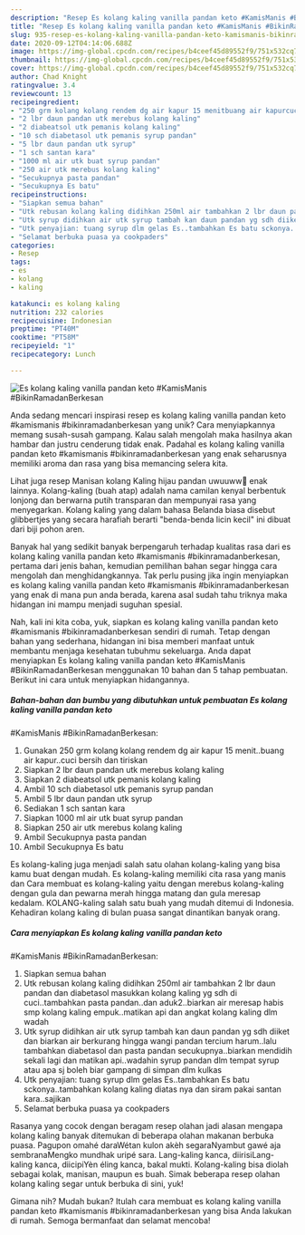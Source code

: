 ```yaml
---
description: "Resep Es kolang kaling vanilla pandan keto #KamisManis #BikinRamadanBerkesan yang Bisa Manjain Lidah"
title: "Resep Es kolang kaling vanilla pandan keto #KamisManis #BikinRamadanBerkesan yang Bisa Manjain Lidah"
slug: 935-resep-es-kolang-kaling-vanilla-pandan-keto-kamismanis-bikinramadanberkesan-yang-bisa-manjain-lidah
date: 2020-09-12T04:14:06.688Z
image: https://img-global.cpcdn.com/recipes/b4ceef45d89552f9/751x532cq70/es-kolang-kaling-vanilla-pandan-keto-kamismanis-bikinramadanberkesan-foto-resep-utama.jpg
thumbnail: https://img-global.cpcdn.com/recipes/b4ceef45d89552f9/751x532cq70/es-kolang-kaling-vanilla-pandan-keto-kamismanis-bikinramadanberkesan-foto-resep-utama.jpg
cover: https://img-global.cpcdn.com/recipes/b4ceef45d89552f9/751x532cq70/es-kolang-kaling-vanilla-pandan-keto-kamismanis-bikinramadanberkesan-foto-resep-utama.jpg
author: Chad Knight
ratingvalue: 3.4
reviewcount: 13
recipeingredient:
- "250 grm kolang kolang rendem dg air kapur 15 menitbuang air kapurcuci bersih dan tiriskan"
- "2 lbr daun pandan utk merebus kolang kaling"
- "2 diabeatsol utk pemanis kolang kaling"
- "10 sch diabetasol utk pemanis syrup pandan"
- "5 lbr daun pandan utk syrup"
- "1 sch santan kara"
- "1000 ml air utk buat syrup pandan"
- "250 air utk merebus kolang kaling"
- "Secukupnya pasta pandan"
- "Secukupnya Es batu"
recipeinstructions:
- "Siapkan semua bahan"
- "Utk rebusan kolang kaling didihkan 250ml air tambahkan 2 lbr daun pandan dan diabetasol masukkan kolang kaling yg sdh di cuci..tambahkan pasta pandan..dan aduk2..biarkan air meresap habis smp kolang kaling empuk..matikan api dan angkat kolang kaling dlm wadah"
- "Utk syrup didihkan air utk syrup tambah kan daun pandan yg sdh diiket dan biarkan air berkurang hingga wangi pandan tercium harum..lalu tambahkan diabetasol dan pasta pandan secukupnya..biarkan mendidih sekali lagi dan matikan api..wadahin syrup pandan dlm tempat syrup atau apa sj boleh biar gampang di simpan dlm kulkas"
- "Utk penyajian: tuang syrup dlm gelas Es..tambahkan Es batu sckonya..tambahkan kolang kaling diatas nya dan siram pakai santan kara..sajikan"
- "Selamat berbuka puasa ya cookpaders"
categories:
- Resep
tags:
- es
- kolang
- kaling

katakunci: es kolang kaling 
nutrition: 232 calories
recipecuisine: Indonesian
preptime: "PT40M"
cooktime: "PT58M"
recipeyield: "1"
recipecategory: Lunch

---
```



![Es kolang kaling vanilla pandan keto
#KamisManis
#BikinRamadanBerkesan](https://img-global.cpcdn.com/recipes/b4ceef45d89552f9/751x532cq70/es-kolang-kaling-vanilla-pandan-keto-kamismanis-bikinramadanberkesan-foto-resep-utama.jpg)

Anda sedang mencari inspirasi resep es kolang kaling vanilla pandan keto
#kamismanis
#bikinramadanberkesan yang unik? Cara menyiapkannya memang susah-susah gampang. Kalau salah mengolah maka hasilnya akan hambar dan justru cenderung tidak enak. Padahal es kolang kaling vanilla pandan keto
#kamismanis
#bikinramadanberkesan yang enak seharusnya memiliki aroma dan rasa yang bisa memancing selera kita.

Lihat juga resep Manisan kolang Kaling hijau pandan uwuuww🤩 enak lainnya. Kolang-kaling (buah atap) adalah nama camilan kenyal berbentuk lonjong dan berwarna putih transparan dan mempunyai rasa yang menyegarkan. Kolang kaling yang dalam bahasa Belanda biasa disebut glibbertjes yang secara harafiah berarti &#34;benda-benda licin kecil&#34; ini dibuat dari biji pohon aren.

Banyak hal yang sedikit banyak berpengaruh terhadap kualitas rasa dari es kolang kaling vanilla pandan keto
#kamismanis
#bikinramadanberkesan, pertama dari jenis bahan, kemudian pemilihan bahan segar hingga cara mengolah dan menghidangkannya. Tak perlu pusing jika ingin menyiapkan es kolang kaling vanilla pandan keto
#kamismanis
#bikinramadanberkesan yang enak di mana pun anda berada, karena asal sudah tahu triknya maka hidangan ini mampu menjadi suguhan spesial.


Nah, kali ini kita coba, yuk, siapkan es kolang kaling vanilla pandan keto
#kamismanis
#bikinramadanberkesan sendiri di rumah. Tetap dengan bahan yang sederhana, hidangan ini bisa memberi manfaat untuk membantu menjaga kesehatan tubuhmu sekeluarga. Anda dapat menyiapkan Es kolang kaling vanilla pandan keto
#KamisManis
#BikinRamadanBerkesan menggunakan 10 bahan dan 5 tahap pembuatan. Berikut ini cara untuk menyiapkan hidangannya.

<!--inarticleads1-->

##### Bahan-bahan dan bumbu yang dibutuhkan untuk pembuatan Es kolang kaling vanilla pandan keto
#KamisManis
#BikinRamadanBerkesan:

1. Gunakan 250 grm kolang kolang rendem dg air kapur 15 menit..buang air kapur..cuci bersih dan tiriskan
1. Siapkan 2 lbr daun pandan utk merebus kolang kaling
1. Siapkan 2 diabeatsol utk pemanis kolang kaling
1. Ambil 10 sch diabetasol utk pemanis syrup pandan
1. Ambil 5 lbr daun pandan utk syrup
1. Sediakan 1 sch santan kara
1. Siapkan 1000 ml air utk buat syrup pandan
1. Siapkan 250 air utk merebus kolang kaling
1. Ambil Secukupnya pasta pandan
1. Ambil Secukupnya Es batu


Es kolang-kaling juga menjadi salah satu olahan kolang-kaling yang bisa kamu buat dengan mudah. Es kolang-kaling memiliki cita rasa yang manis dan Cara membuat es kolang-kaling yaitu dengan merebus kolang-kaling dengan gula dan pewarna merah hingga matang dan gula meresap kedalam. KOLANG-kaling salah satu buah yang mudah ditemui di Indonesia. Kehadiran kolang kaling di bulan puasa sangat dinantikan banyak orang. 

<!--inarticleads2-->

##### Cara menyiapkan Es kolang kaling vanilla pandan keto
#KamisManis
#BikinRamadanBerkesan:

1. Siapkan semua bahan
1. Utk rebusan kolang kaling didihkan 250ml air tambahkan 2 lbr daun pandan dan diabetasol masukkan kolang kaling yg sdh di cuci..tambahkan pasta pandan..dan aduk2..biarkan air meresap habis smp kolang kaling empuk..matikan api dan angkat kolang kaling dlm wadah
1. Utk syrup didihkan air utk syrup tambah kan daun pandan yg sdh diiket dan biarkan air berkurang hingga wangi pandan tercium harum..lalu tambahkan diabetasol dan pasta pandan secukupnya..biarkan mendidih sekali lagi dan matikan api..wadahin syrup pandan dlm tempat syrup atau apa sj boleh biar gampang di simpan dlm kulkas
1. Utk penyajian: tuang syrup dlm gelas Es..tambahkan Es batu sckonya..tambahkan kolang kaling diatas nya dan siram pakai santan kara..sajikan
1. Selamat berbuka puasa ya cookpaders


Rasanya yang cocok dengan beragam resep olahan jadi alasan mengapa kolang kaling banyak ditemukan di beberapa olahan makanan berbuka puasa. Pagupon omahé daraWétan kulon akèh segaraNyambut gawé aja sembranaMengko mundhak uripé sara. Lang-kaling kanca, diirisiLang-kaling kanca, diicipiYèn éling kanca, bakal mukti. Kolang-kaling bisa diolah sebagai kolak, manisan, maupun es buah. Simak beberapa resep olahan kolang kaling segar untuk berbuka di sini, yuk! 

Gimana nih? Mudah bukan? Itulah cara membuat es kolang kaling vanilla pandan keto
#kamismanis
#bikinramadanberkesan yang bisa Anda lakukan di rumah. Semoga bermanfaat dan selamat mencoba!
